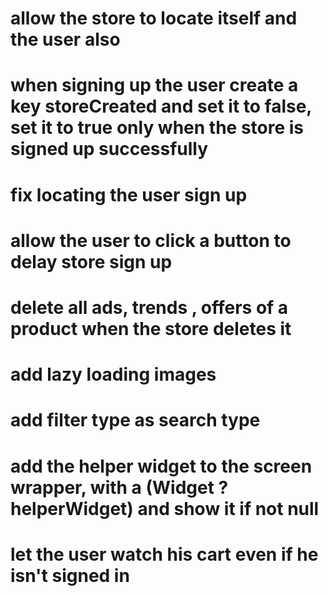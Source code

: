 # allow the store to locate itself and the user also

# when signing up the user create a key storeCreated and set it to false, set it to true only when the store is signed up successfully

# fix locating the user sign up

# allow the user to click a button to delay store sign up

# delete all ads, trends , offers of a product when the store deletes it

# add lazy loading images

# add filter type as search type

# add the helper widget to the screen wrapper, with a (Widget ?helperWidget) and show it if not null

# let the user watch his cart even if he isn't signed in

